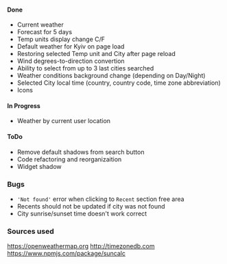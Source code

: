 #### Done
- Current weather
- Forecast for 5 days
- Temp units display change C/F
- Default weather for Kyiv on page load
- Restoring selected Temp unit and City after page reload
- Wind degrees-to-direction convertion
- Ability to select from up to 3 last cities searched
- Weather conditions background change (depending on Day/Night)
- Selected City local time (country, country code, time zone abbreviation)
- Icons

#### In Progress
- Weather by current user location

#### ToDo
- Remove default shadows from search button
- Code refactoring and reorganizaition
- Widget shadow

### Bugs
- ``'Not found'`` error when clicking to `Recent` section free area
- Recents should not be updated if city was not found
- City sunrise/sunset time doesn't work correct


### Sources used
https://openweathermap.org
http://timezonedb.com
https://www.npmjs.com/package/suncalc
